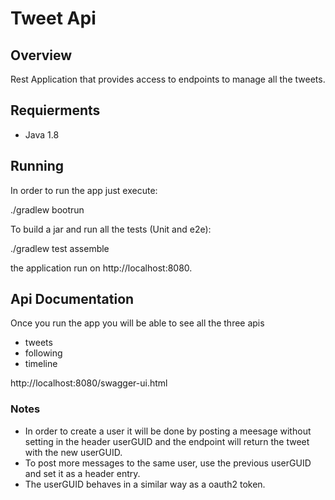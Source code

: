 # Tweet Api

## Overview

Rest Application that provides access to endpoints to manage all the tweets.
 
## Requierments
- Java 1.8

## Running

In order to run the app just execute:

./gradlew bootrun

To build a jar and run all the tests (Unit and e2e):

./gradlew test assemble

the application run on http://localhost:8080.

## Api Documentation

Once you run the app you will be able to see all the three apis
- tweets
- following
- timeline

http://localhost:8080/swagger-ui.html

### Notes

* In order to create a user it will be done by posting a meesage without setting in the header userGUID and the endpoint will return the tweet with the new userGUID.
* To post more messages to the same user, use the previous userGUID and set it as a header entry.
* The userGUID behaves in a similar way as a oauth2 token.




